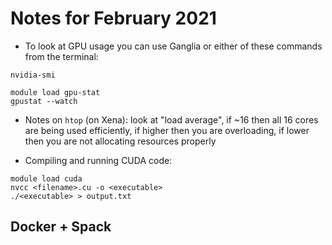 # Notes for February 2021

- To look at GPU usage you can use Ganglia or either of these commands from the terminal:
```
nvidia-smi
```
```
module load gpu-stat
gpustat --watch
```
- Notes on `htop` (on Xena): look at "load average", if ~16 then all 16 cores are being used efficiently, if higher then you are overloading, if lower then you are not allocating resources properly

- Compiling and running CUDA code:
``` 
module load cuda
nvcc <filename>.cu -o <executable>
./<executable> > output.txt
```

## Docker + Spack